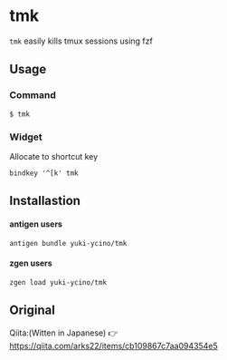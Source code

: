 # tmk
`tmk` easily kills tmux sessions using fzf

## Usage

### Command

```
$ tmk
```

### Widget

Allocate to shortcut key

```.zshrc
bindkey '^[k' tmk
```

## Installastion

#### antigen users

```
antigen bundle yuki-ycino/tmk
```

#### zgen users

```
zgen load yuki-ycino/tmk
```

## Original
Qiita:(Witten in Japanese) 👉 https://qiita.com/arks22/items/cb109867c7aa094354e5
